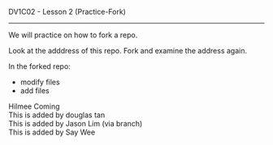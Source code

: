 DV1C02 - Lesson 2 (Practice-Fork)

-----------------------

We will practice on how to fork a repo. 

Look at the adddress of this repo. Fork and examine the address again. 

In the forked repo:

- modify files
- add files


Hilmee Coming  
This is added by douglas tan  
This is added by Jason Lim (via branch)  
This is added by Say Wee 
